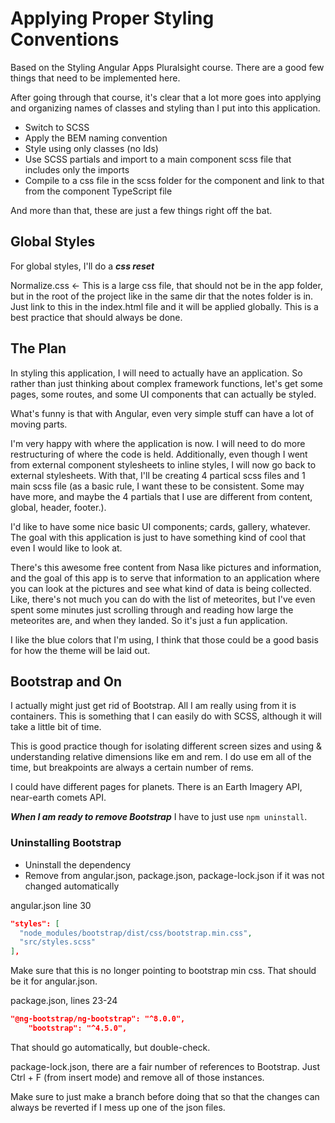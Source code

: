# Applying Proper Styling Conventions

Based on the Styling Angular Apps Pluralsight course.
There are a good few things that need to be implemented here.  

After going through that course, it's clear that a lot more goes into applying and organizing names of classes and styling than I put into this application.

- Switch to SCSS
- Apply the BEM naming convention
- Style using only classes (no Ids)
- Use SCSS partials and import to a main component scss file that includes only the imports
- Compile to a css file in the scss folder for the component and link to that from the component TypeScript file  

And more than that, these are just a few things right off the bat.  

## Global Styles

For global styles, I'll do a ***css reset***  

Normalize.css <- This is a large css file, that should not be in the app folder, but in the root of the project like in the same dir that the notes folder is in.
Just link to this in the index.html file and it will be applied globally.
This is a best practice that should always be done.

## The Plan

In styling this application, I will need to actually have an application.
So rather than just thinking about complex framework functions, let's get some pages, some routes, and some UI components that can actually be styled.  

What's funny is that with Angular, even very simple stuff can have a lot of moving parts.  

I'm very happy with where the application is now. I will need to do more restructuring of where the code is held.
Additionally, even though I went from external component stylesheets to inline styles, I will now go back to external stylesheets.
With that, I'll be creating 4 partical scss files and 1 main scss file (as a basic rule, I want these to be consistent. Some may have more, and maybe the 4 partials that I use are different from content, global, header, footer.).  

I'd like to have some nice basic UI components; cards, gallery, whatever.
The goal with this application is just to have something kind of cool that even I would like to look at.  

There's this awesome free content from Nasa like pictures and information, and the goal of this app is to serve that information to an application where you can look at the pictures and see what kind of data is being collected.
Like, there's not much you can do with the list of meteorites, but I've even spent some minutes just scrolling through and reading how large the meteorites are, and when they landed.
So it's just a fun application.  

I like the blue colors that I'm using, I think that those could be a good basis for how the theme will be laid out.  

## Bootstrap and On

I actually might just get rid of Bootstrap.
All I am really using from it is containers.
This is something that I can easily do with SCSS, although it will take a little bit of time.  

This is good practice though for isolating different screen sizes and using & understanding relative dimensions like em and rem.
I do use em all of the time, but breakpoints are always a certain number of rems.  

I could have different pages for planets. There is an Earth Imagery API, near-earth comets API.  

***When I am ready to remove Bootstrap*** I have to just use `npm uninstall`.  

### Uninstalling Bootstrap

- Uninstall the dependency
- Remove from angular.json, package.json, package-lock.json if it was not changed automatically  

angular.json line 30

```json
"styles": [
  "node_modules/bootstrap/dist/css/bootstrap.min.css",
  "src/styles.scss"
],
```

Make sure that this is no longer pointing to bootstrap min css.
That should be it for angular.json.  

package.json, lines 23-24

```json
"@ng-bootstrap/ng-bootstrap": "^8.0.0",
    "bootstrap": "^4.5.0",
```

That should go automatically, but double-check.  

package-lock.json, there are a fair number of references to Bootstrap.
Just Ctrl + F (from insert mode) and remove all of those instances.  

Make sure to just make a branch before doing that so that the changes can always be reverted if I mess up one of the json files.
